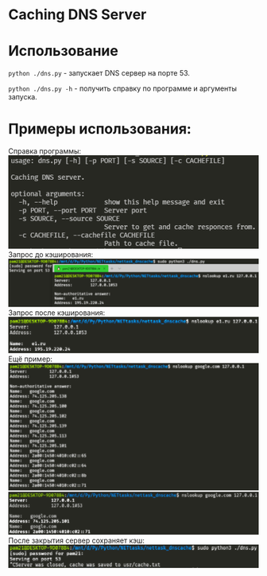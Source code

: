 # Caching DNS Server


# Использование

`python ./dns.py` - запускает DNS сервер на порте 53.

`python ./dns.py -h` - получить справку по программе и аргументы запуска.

# Примеры использования:
Справка программы:
![Настройка прокси](examples/1.png)
Запрос до кэширования:
![Запрос до кэширования](examples/2.png)
Запрос после кэширования:
![Запрос после кэширования](examples/3.png)
Ещё пример:
![Google до](examples/4.png)
![Google после](examples/5.png)
После закрытия сервер сохраняет кэш:
![Кэш](examples/6.png)